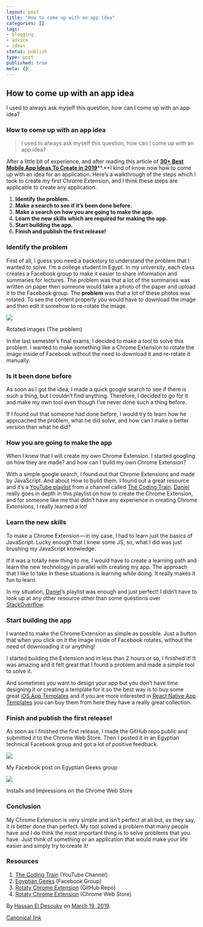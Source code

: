 ```yaml
---
layout: post
title: "How to come up with an app idea"
categories: []
tags:
- blogging
- advice
- ideas
status: publish
type: post
published: true
meta: {}
---
```


## How to come up with an app idea

I used to always ask myself this question, how can I come up with an app idea?

### How to come up with an app idea

> I used to always ask myself this question, how can I come up with an app idea?

After a little bit of experience, and after reading this article of [**30+ Best Mobile App Ideas To Create in 2019**](https://www.iosapptemplates.com/blog/startups/mobile-app-ideas)**.**I kind of know now how to come up with an idea for an application. Here’s a walkthrough of the steps which I took to create my first Chrome Extension, and I think these steps are applicable to create any application.

1.  **Identify the problem.**
2.  **Make a search to see if it’s been done before.**
3.  **Make a search on how you are going to make the app.**
4.  **Learn the new skills which are required for making the app.**
5.  **Start building the app.**
6.  **Finish and publish the first release!**

### **Identify the problem**

First of all, I guess you need a backstory to understand the problem that I wanted to solve. I’m a college student in Egypt. In my university, each class creates a Facebook group to make it easier to share information and summaries for lectures. The problem was that a lot of the summaries was written on paper then someone would take a photo of the paper and upload it to the Facebook group. The **problem** was that a lot of these photos was rotated. To see the content properly you would have to download the image and then edit it somehow to re-rotate the image.

![](https://cdn-images-1.medium.com/max/800/1*raZ-Px73x9TKBsrlxX9uKQ.jpeg)

Rotated images (The problem)

In the last semester’s final exams, I decided to make a tool to solve this problem. I wanted to make something like a Chrome Extension to rotate the image inside of Facebook without the need to download it and re-rotate it manually.

### **Is it been done before**

As soon as I got the idea, I made a quick google search to see if there is such a thing, but I couldn’t find anything. Therefore, I decided to go for it and make my own tool even though I’ve never done such a thing before.

If I found out that someone had done before, I would try to learn how he approached the problem, what he did solve, and how can I make a better version than what he did?

### **How you are going to make the app**

When I knew that I will create my own Chrome Extension. I started googling on how they are made? and how can I build my own Chrome Extension?

With a simple google search, I found out that Chrome Extensions and made by JavaScript. And about How to build them. I found out a great resource and it’s a [YouTube playlist](https://www.youtube.com/playlist?list=PLRqwX-V7Uu6bL9VOMT65ahNEri9uqLWfS) from a channel called [The Coding Train](https://www.youtube.com/user/shiffman). [Daniel](https://twitter.com/shiffman) really goes in depth in this playlist on how to create the Chrome Extension, and for someone like me that didn’t have any experience in creating Chrome Extensions, I really learned a lot!

### **Learn the new skills**

To make a Chrome Extension — in my case, I had to learn just the basics of JavaScript. Lucky enough that I knew some JS, so, what I did was just brushing my JavaScript knowledge.

If it was a totally new thing to me, I would have to create a learning path and learn the new technology in parallel with creating my app. The approach that I like to take in these situations is learning while doing. It really makes it fun to learn.

In my situation, [Daniel](https://twitter.com/shiffman)’s playlist was enough and just perfect! I didn’t have to look up at any other resource other than some questions over [StackOverflow](https://stackoverflow.com/).

### **Start building the app**

I wanted to make the Chrome Extension as simple as possible. Just a button that when you click on it the image inside of Facebook rotates, without the need of downloading it or anything!

I started building the Extension and in less than 2 hours or so, I finished it! It was amazing and it felt great that I found a problem and made a simple tool to solve it.

And sometimes you want to design your app but you don’t have time designing it or creating a template for it so the best way is to buy some great [iOS App Templates](https://www.iosapptemplates.com/) and if you are more interested in [React Native App Templates](https://www.instamobile.io/) you can buy them from here they have a really great collection.

### **Finish and publish the first release!**

As soon as I finished the first release, I made the GitHub repo public and submitted it to the Chrome Web Store. Then I posted it in an Egyptian technical Facebook group and got a lot of positive feedback.

![](https://cdn-images-1.medium.com/max/800/1*gMkh5KCMljVQd5LydY5sAA.jpeg)

My Facebook post on Egyptian Geeks group

![](https://cdn-images-1.medium.com/max/800/1*2wYSXNpDKq9dClVbxExm_Q.jpeg)

Installs and Impressions on the Chrome Web Store

### Conclusion

My Chrome Extension is very simple and isn’t perfect at all but, as they say, it is better done than perfect. My tool solved a problem that many people have and I do think the most important thing is to solve problems that you have. Just think of something or an application that would make your life easier and simply try to create it!

### Resources

1.  [The Coding Train](https://www.youtube.com/user/shiffman/) (YouTube Channel)
2.  [Egyptian Geeks](http://www.facebook.com/groups/egyptian.geeks) (Facebook Group)
3.  [Rotaty Chrome Extension](https://github.com/HassanElDesouky/Rotaty) (GitHub Repo)
4.  [Rotaty Chrome Extension](https://chrome.google.com/webstore/detail/rotaty/ihheadokjmlbodbmoomoikieiiihonnj) (Chrome Web Store)

By [Hassan El Desouky](https://medium.com/@hassaneldesouky) on [March 19, 2019](https://medium.com/p/f0a80bb11519).

[Canonical link](https://medium.com/@hassaneldesouky/how-to-come-up-with-an-app-idea-f0a80bb11519)
